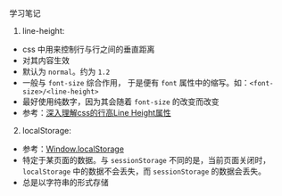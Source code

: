 学习笔记

1. line-height:
  - css 中用来控制行与行之间的垂直距离
  - 对其内容生效
  - 默认为 `normal`。约为 `1.2`
  - 一般与 `font-size` 综合作用， 于是便有 `font` 属性中的缩写。如：`<font-size>/<line-height>`
  - 最好使用纯数字，因为其会随着 `font-size` 的改变而改变
  - 参考：[深入理解css的行高Line Height属性](https://www.cnblogs.com/fengzheng126/archive/2012/05/18/2507632.html)

2. localStorage:
  - 参考：[Window.localStorage](https://developer.mozilla.org/zh-CN/docs/Web/API/Window/localStorage)
  - 特定于某页面的数据。与 `sessionStorage` 不同的是，当前页面关闭时，`localStorage` 中的数据不会丢失，而 `sessionStorage` 的数据会丢失。
  - 总是以字符串的形式存储